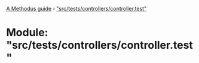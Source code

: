 [A Methodus guide](../README.md) › ["src/tests/controllers/controller.test"](_src_tests_controllers_controller_test_.md)

# Module: "src/tests/controllers/controller.test"


